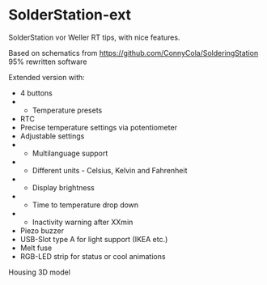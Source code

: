 # SolderStation-ext
SolderStation vor Weller RT tips, with nice features.

Based on schematics from https://github.com/ConnyCola/SolderingStation
95% rewritten software

Extended version with:
- 4 buttons
- - Temperature presets
- RTC
- Precise temperature settings via potentiometer
- Adjustable settings
- - Multilanguage support
- - Different units - Celsius, Kelvin and Fahrenheit
- - Display brightness
- - Time to temperature drop down
- - Inactivity warning after XXmin 
- Piezo buzzer
- USB-Slot type A for light support (IKEA etc.)
- Melt fuse
- RGB-LED strip for status or cool animations

Housing 3D model
